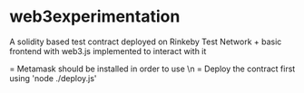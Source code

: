 # web3experimentation
A solidity based test contract deployed on Rinkeby Test Network + basic frontend with web3.js implemented to interact with it

 = Metamask should be installed in order to use \n
 = Deploy the contract first using 'node ./deploy.js'
